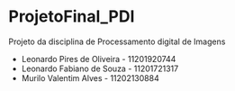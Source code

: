 # ProjetoFinal_PDI
Projeto da disciplina de Processamento digital de Imagens

- Leonardo Pires de Oliveira - 11201920744
- Leonardo Fabiano de Souza - 11201721317
- Murilo Valentim Alves - 11202130884
